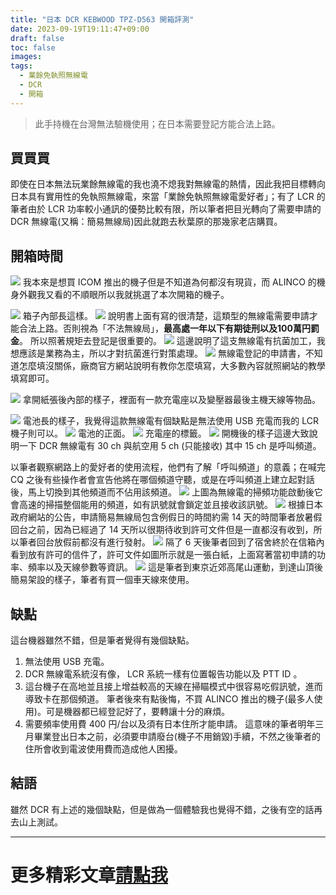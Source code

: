 ```yaml
---
title: "日本 DCR KEBWOOD TPZ-D563 開箱評測"
date: 2023-09-19T19:11:47+09:00
draft: false
toc: false
images:
tags:
  - 業餘免執照無線電
  - DCR
  - 開箱
---
```

> 此手持機在台灣無法驗機使用；在日本需要登記方能合法上路。
## 買買買
即使在日本無法玩業餘無線電的我也澆不熄我對無線電的熱情，因此我把目標轉向日本具有實用性的免執照無線電，來當「業餘免執照無線電愛好者」；有了 LCR 的筆者由於 LCR 功率較小通訊的優勢比較有限，所以筆者把目光轉向了需要申請的 DCR 無線電(又稱：簡易無線局)因此就跑去秋葉原的那幾家老店購買。

## 開箱時間
![](https://hackmd.io/_uploads/HJieYJPkp.jpg)
我本來是想買 ICOM 推出的機子但是不知道為何都沒有現貨，而 ALINCO 的機身外觀我又看的不順眼所以我就挑選了本次開箱的機子。

![](https://hackmd.io/_uploads/B1oxKkD16.jpg)
箱子內部長這樣。
![](https://hackmd.io/_uploads/HJogtkvy6.jpg)
說明書上面有寫的很清楚，這類型的無線電需要申請才能合法上路。否則視為「不法無線局」，**最高處一年以下有期徒刑以及100萬円罰金**。
所以照著規矩去登記是很重要的。
![](https://hackmd.io/_uploads/BkseFyPka.jpg)
這邊說明了這支無線電有抗菌加工，我想應該是業務為主，所以才對抗菌進行對策處理。
![](https://hackmd.io/_uploads/rksgtkwkT.jpg)
無線電登記的申請書，不知道怎麼填沒關係，廠商官方網站說明有教你怎麼填寫，大多數內容就照網站的教學填寫即可。

![](https://hackmd.io/_uploads/HkjgtyP1T.jpg)
拿開紙張後內部的樣子，裡面有一款充電座以及變壓器最後主機天線等物品。

![](https://hackmd.io/_uploads/BkjgY1P1p.jpg)
電池長的樣子，我覺得這款無線電有個缺點是無法使用 USB 充電而我的 LCR 機子則可以。
![](https://hackmd.io/_uploads/BkslKJPkp.jpg)
電池的正面。
![](https://hackmd.io/_uploads/HksgFyDJa.jpg)
充電座的標籤。
![](https://hackmd.io/_uploads/H1ieYJv1a.jpg)
開機後的樣子這邊大致說明一下 DCR 無線電有 30 ch 與航空用 5 ch (只能接收) 其中 15 ch 是呼叫頻道。

以筆者觀察網路上的愛好者的使用流程，他們有了解「呼叫頻道」的意義；在喊完 CQ 之後有些操作者會宣告他將在哪個頻道守聽，或是在呼叫頻道上建立起對話後，馬上切換到其他頻道而不佔用該頻道。
![](https://hackmd.io/_uploads/HyjltyP1a.jpg)
上圖為無線電的掃頻功能啟動後它會高速的掃描整個能用的頻道，如有訊號就會鎖定並且接收該訊號。
![](https://hackmd.io/_uploads/r1Aa61Py6.jpg)
根據日本政府網站的公告，申請簡易無線局包含例假日的時間約需 14 天的時間筆者放暑假回台之前，因為已經過了 14 天所以很期待收到許可文件但是一直都沒有收到，所以筆者回台放假前都沒有進行發射。
![](https://hackmd.io/_uploads/ByfRpyPJa.jpg)
隔了 6 天後筆者回到了宿舍終於在信箱內看到放有許可的信件了，許可文件如圖所示就是一張白紙，上面寫著當初申請的功率、頻率以及天線參數等資訊。
![](https://hackmd.io/_uploads/B1mCpkwya.jpg)
這是筆者到東京近郊高尾山運動，到達山頂後簡易架設的樣子，筆者有買一個車天線來使用。

## 缺點
這台機器雖然不錯，但是筆者覺得有幾個缺點。
1. 無法使用 USB 充電。
2. DCR 無線電系統沒有像， LCR 系統一樣有位置報告功能以及 PTT ID 。
3. 這台機子在高地並且接上增益較高的天線在掃瞄模式中很容易吃假訊號，進而導致卡在那個頻道。
筆者後來有點後悔，不買 ALINCO 推出的機子(最多人使用)。可是機器都已經登記好了，要轉讓十分的麻煩。
4. 需要頻率使用費 400 円/台以及須有日本住所才能申請。
這意味的筆者明年三月畢業登出日本之前，必須要申請廢台(機子不用銷毀)手續，不然之後筆者的住所會收到電波使用費而造成他人困擾。

## 結語
雖然 DCR 有上述的幾個缺點，但是做為一個體驗我也覺得不錯，之後有空的話再去山上測試。
***
# 更多精彩文章[請點我](https://yakumo.tw/posts/2023/09/)